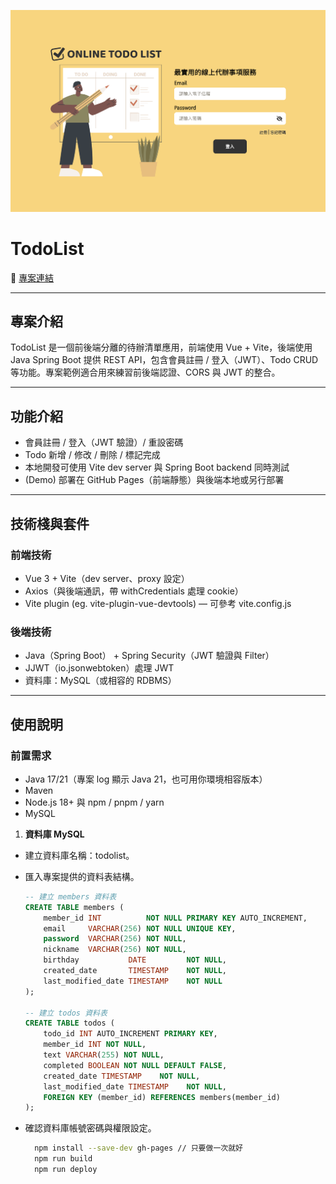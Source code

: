 
![banner](https://github.com/WilliamHsieh615/todolist/blob/main/demo/banner.png?raw=true)

# TodoList

🔗 [專案連結](https://williamhsieh615.github.io/todolist/)

---

## 專案介紹
TodoList 是一個前後端分離的待辦清單應用，前端使用 Vue + Vite，後端使用 Java Spring Boot 提供 REST API，包含會員註冊 / 登入（JWT）、Todo CRUD 等功能。專案範例適合用來練習前後端認證、CORS 與 JWT 的整合。

---

## 功能介紹
- 會員註冊 / 登入（JWT 驗證）/ 重設密碼
- Todo 新增 / 修改 / 刪除 / 標記完成
- 本地開發可使用 Vite dev server 與 Spring Boot backend 同時測試
- (Demo) 部署在 GitHub Pages（前端靜態）與後端本地或另行部署

---

## 技術棧與套件

### 前端技術

- Vue 3 + Vite（dev server、proxy 設定）
- Axios（與後端通訊，帶 withCredentials 處理 cookie）
- Vite plugin (eg. vite-plugin-vue-devtools) — 可參考 vite.config.js

### 後端技術

- Java（Spring Boot） + Spring Security（JWT 驗證與 Filter）
- JJWT（io.jsonwebtoken）處理 JWT
- 資料庫：MySQL（或相容的 RDBMS）

---

## 使用說明

### 前置需求

- Java 17/21（專案 log 顯示 Java 21，也可用你環境相容版本）
- Maven
- Node.js 18+ 與 npm / pnpm / yarn
- MySQL

1. **資料庫 MySQL**

- 建立資料庫名稱：todolist。
-  匯入專案提供的資料表結構。
    ```sql
    -- 建立 members 資料表
    CREATE TABLE members (
        member_id INT          NOT NULL PRIMARY KEY AUTO_INCREMENT,
        email     VARCHAR(256) NOT NULL UNIQUE KEY,
        password  VARCHAR(256) NOT NULL,
        nickname  VARCHAR(256) NOT NULL,
        birthday           DATE         NOT NULL,
        created_date       TIMESTAMP    NOT NULL,
        last_modified_date TIMESTAMP    NOT NULL
    );

    -- 建立 todos 資料表
    CREATE TABLE todos (
        todo_id INT AUTO_INCREMENT PRIMARY KEY,
        member_id INT NOT NULL,
        text VARCHAR(255) NOT NULL,
        completed BOOLEAN NOT NULL DEFAULT FALSE,
        created_date TIMESTAMP    NOT NULL,
        last_modified_date TIMESTAMP    NOT NULL,
        FOREIGN KEY (member_id) REFERENCES members(member_id)
    );
- 確認資料庫帳號密碼與權限設定。


    ```bash
      npm install --save-dev gh-pages // 只要做一次就好
      npm run build
      npm run deploy

